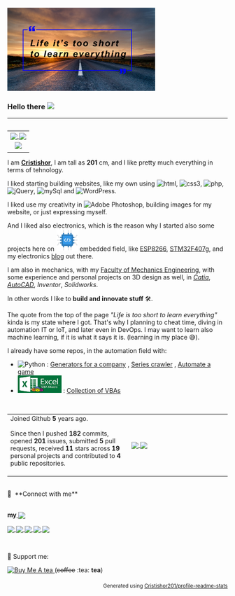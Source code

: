 <img src="img/github_myRoad.jpg" alt="my road" style="zoom: 33%;" /><!-- license from shutterstock for non-comercial purpose & edited by me -->

### Hello there <img src="https://media.giphy.com/media/hvRJCLFzcasrR4ia7z/giphy.gif" width="25">

<hr />

<table align="right" width="40%">
    <tr>
        <td colspan="2"><a href="https://metrics.lecoq.io/Cristishor201#gh-dark-mode-only">
<img align="center" width="100%" src="https://github-readme-stats-cristishor201.vercel.app/api?username=Cristishor201&theme=dark&show_icons=true&count_private=true">
</a>
            <a href="https://metrics.lecoq.io/Cristishor201#gh-light-mode-only">
<img align="center" width="100%" src="https://github-readme-stats-cristishor201.vercel.app/api?username=Cristishor201&show_icons=true&count_private=true">
</a></td>
    </tr>
    <tr>
        <td align="center">
            <img src="https://visitor-badge.glitch.me/badge?page_id=Cristishor201.visitor-badge&left_text=Visitors"/>
    </tr>
</table>
<p>I am <a href="https://github.com/Cristishor201"><strong>Cristishor</strong></a>, I am tall as <strong>201</strong> cm, and I like pretty much everything in terms of tehnology.</p>
<p>I liked starting building websites, like my own using <img alt="html" src="https://img.shields.io/badge/html5-%23E34F26.svg?style=for-the-badge&logo=html5&logoColor=white" />, <img alt="css3" src="https://img.shields.io/badge/css3-%231572B6.svg?style=for-the-badge&logo=css3&logoColor=white" />, <img alt="php" src="https://img.shields.io/badge/php-%23777BB4.svg?style=for-the-badge&logo=php&logoColor=white" />, <img alt="jQuery" src="https://img.shields.io/badge/jquery-%230769AD.svg?style=for-the-badge&logo=jquery&logoColor=white" />, <img alt="mySql" src="https://img.shields.io/badge/mysql-%2300f.svg?style=for-the-badge&logo=mysql&logoColor=white" /> and <img alt="WordPress" src="https://img.shields.io/badge/WordPress-%23117AC9.svg?style=for-the-badge&logo=WordPress&logoColor=white" />.</p>

I liked use my creativity in ![Adobe Photoshop](https://img.shields.io/badge/adobe%20photoshop-%2331A8FF.svg?style=for-the-badge&logo=adobe%20photoshop&logoColor=white), building images for my website, or just expressing myself.

And I liked also electronics, which is the reason why I started also some projects here on <img src="img/embedded.png" width="50"/> embedded field, like [ESP8266](https://github.com/Cristishor201/ESP8266), [STM32F407g](https://github.com/Cristishor201/STM32F407), and my electronics [blog](https://www.facebook.com/Atelierul-de-Electronica-111277717034607/) out there.

I am also in mechanics, with my [Faculty of Mechanics Engineering](http://www.mecanica.pub.ro/), with some experience and personal projects on 3D design as well, in *[Catia](https://www.facebook.com/media/set/?set=a.1098765766830548&type=3)*, *[AutoCAD](https://www.facebook.com/media/set/?set=a.2785847508122357&type=3)*, *Inventor*, *Solidworks*. 

In other words I like to <strong>build and innovate stuff</strong> :hammer_and_wrench:.

The quote from the top of the page *"Life is too short to learn everything"* kinda is my state where I got.
That's why I planning to cheat time, diving in automation IT or IoT, and later even in DevOps. I may want to learn also machine learning, if it is what it says it is. (learning in my place 😅).

I already have some repos, in the automation field with:

-  ![Python](https://img.shields.io/badge/python-3670A0?style=for-the-badge&logo=python&logoColor=ffdd54) : <a href="https://github.com/Cristishor201/python-generators">Generators for a company</a> , <a href="https://github.com/Cristishor201/FavSeries">Series crawler</a> , <a href="https://github.com/Cristishor201/RailNationBot">Automate a game</a> 
-  <img src="img/vba-icon.jpg" width="100" height="40" /> : <a href="https://github.com/Cristishor201/VB-package">Collection of VBAs</a>

<br />
<table width="100%">
	<tr>
		<td width="55%">Joined Github <strong>5</strong> years ago.<br/><br />
Since then I pushed <strong>182</strong> commits, opened <strong>201</strong> issues, submitted <strong>5</strong> pull requests, received <strong>11</strong> stars across <strong>19</strong> personal projects and contributed to <strong>4</strong> public repositories.<br/><br/>
		</td>
		<td width="45%"><a href="https://metrics.lecoq.io/Cristishor201#gh-light-mode-only">
				<img width="100%" align="center" src="https://github-readme-stats-cristishor201.vercel.app/api/top-langs/?username=Cristishor201&langs_count=10&layout=compact&border_color=61dafb&hide_border=true&hide=Assembly,SWIG,PowerShell,Hack,Shell" />
			</a>
			<a href="https://metrics.lecoq.io/Cristishor201#gh-dark-mode-only">
				<img width=100% align="center" src="https://github-readme-stats-cristishor201.vercel.app/api/top-langs/?username=Cristishor201&langs_count=10&layout=compact&border_color=61dafb&hide_border=true&hide=Assembly,SWIG,PowerShell,Hack,Shell&title_color=61dafb&text_color=ffffff&icon_color=61dafb&bg_color=20232a" />
			</a>
		</td>
	</tr>
</table><br />
🔗 &nbsp;**Connect with me**<br /><br />
<p align="left">
    <strong>my</strong><a href="https://www.cristishor.net" target="_blank">
		<img align="center" src="https://img.shields.io/badge/website-000000?style=for-the-badge&logo=About&logoColor=white" />
	</a>
</p>
<p align="left">
    <a href="https://www.linkedin.com/in/florescucristian/" target="_blank">
		<img align="center" src="https://img.shields.io/badge/LinkedIn-0077B5?style=for-the-badge&logo=linkedin&logoColor=white" />
	</a>
    <a href="https://dev.to/cristishor201" target="_blank">
		<img align="center" src="https://img.shields.io/badge/dev.to-0A0A0A?style=for-the-badge&logo=devdotto&logoColor=white" />
    </a>
    <a href="https://www.sololearn.com/profile/14364706" target="_blank">
		<img align="center" src="https://img.shields.io/badge/-Sololearn-3a464b?style=for-the-badge&logo=Sololearn&logoColor=white" />
    </a>
    <a href="https://stackoverflow.com/users/11302775/cristian-f" target="_blank">
		<img align="center" src="https://aleen42.github.io/badges/src/stackoverflow.svg" />
	</a>
    <a href="https://www.codewars.com/users/Cristishor201" target="_blank">
		<img align="center" src="https://img.shields.io/badge/Codewars-B1361E?style=for-the-badge&logo=Codewars&logoColor=white" />
	</a></p>
<br />

:gift: Support me:
<p align="left">
    <a href="https://www.buymeacoffee.com/cristif92n" target="_blank" rel="noreferrer nofollow">
      <img src="https://github.com/appcraftstudio/buymeacoffee/raw/master/Images/snapshot-bmc-button.png" alt="Buy Me A tea" height="40" width="170" />
	</a>(<s>coffee</s> :tea: <strong>tea</strong>)
</p>

<p align="right"><sub>Generated using <a href="https://github.com/marketplace/actions/profile-readme-stats">Cristishor201/profile-readme-stats</a></sub></p>
